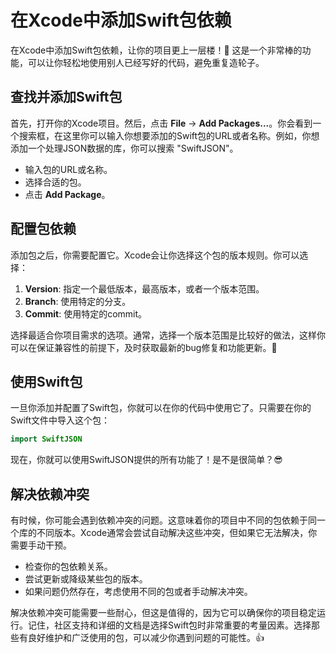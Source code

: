 ﻿# 在Xcode中添加Swift包依赖

在Xcode中添加Swift包依赖，让你的项目更上一层楼！🚀 这是一个非常棒的功能，可以让你轻松地使用别人已经写好的代码，避免重复造轮子。

## 查找并添加Swift包

首先，打开你的Xcode项目。然后，点击 **File** -> **Add Packages...**。你会看到一个搜索框，在这里你可以输入你想要添加的Swift包的URL或者名称。例如，你想添加一个处理JSON数据的库，你可以搜索 "SwiftJSON"。

*   输入包的URL或名称。
*   选择合适的包。
*   点击 **Add Package**。

## 配置包依赖

添加包之后，你需要配置它。Xcode会让你选择这个包的版本规则。你可以选择：

1.  **Version**: 指定一个最低版本，最高版本，或者一个版本范围。
2.  **Branch**: 使用特定的分支。
3.  **Commit**: 使用特定的commit。

选择最适合你项目需求的选项。通常，选择一个版本范围是比较好的做法，这样你可以在保证兼容性的前提下，及时获取最新的bug修复和功能更新。🎉

## 使用Swift包

一旦你添加并配置了Swift包，你就可以在你的代码中使用它了。只需要在你的Swift文件中导入这个包：

```swift
import SwiftJSON
```

现在，你就可以使用SwiftJSON提供的所有功能了！是不是很简单？😎

## 解决依赖冲突

有时候，你可能会遇到依赖冲突的问题。这意味着你的项目中不同的包依赖于同一个库的不同版本。Xcode通常会尝试自动解决这些冲突，但如果它无法解决，你需要手动干预。

*   检查你的包依赖关系。
*   尝试更新或降级某些包的版本。
*   如果问题仍然存在，考虑使用不同的包或者手动解决冲突。

解决依赖冲突可能需要一些耐心，但这是值得的，因为它可以确保你的项目稳定运行。记住，社区支持和详细的文档是选择Swift包时非常重要的考量因素。选择那些有良好维护和广泛使用的包，可以减少你遇到问题的可能性。👍
